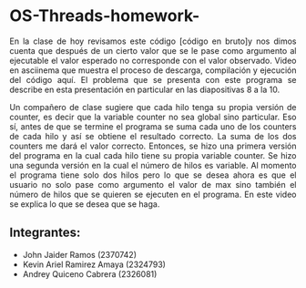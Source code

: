 # OS-Threads-homework-

<p style="text-align: justify;">
En la clase de hoy revisamos este código [código en bruto]y nos dimos cuenta que después de un cierto valor que se le pase como argumento al ejecutable el valor esperado no corresponde con el valor observado.  Video en asciinema que muestra el proceso de descarga, compilación y ejecución del código aquí. El problema que se presenta con este programa se describe en esta presentación en particular en las diapositivas 8  a la 10.  
</p>  
<p style="text-align: justify;">
Un compañero de clase sugiere que cada hilo tenga su propia versión de counter, es decir que la variable counter no sea global sino particular. Eso sí, antes de que se termine el programa se suma cada uno de los counters de cada hilo y así se obtiene el resultado correcto. La suma de los dos counters me dará el valor correcto.
Entonces,  se hizo una primera versión del programa en la cual cada hilo tiene su propia variable counter.
Se hizo una segunda versión en la cual el número de hilos es variable. Al momento el programa tiene solo dos hilos pero lo que se desea ahora es que el usuario no solo pase como argumento el valor de max sino también el número de hilos que se quieren se ejecuten en el programa. En este video se explica lo que se desea que se haga.
</p>

## Integrantes:

  - John Jaider Ramos (2370742)
  - Kevin Ariel Ramirez Amaya (2324793)
  - Andrey Quiceno Cabrera (2326081)

